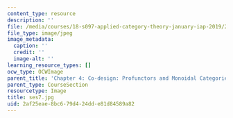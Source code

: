 ```yaml
---
content_type: resource
description: ''
file: /media/courses/18-s097-applied-category-theory-january-iap-2019/2af25eae8bc679d424dde81d84589a82_ses7.jpg
file_type: image/jpeg
image_metadata:
  caption: ''
  credit: ''
  image-alt: ''
learning_resource_types: []
ocw_type: OCWImage
parent_title: 'Chapter 4: Co-design: Profunctors and Monoidal Categories'
parent_type: CourseSection
resourcetype: Image
title: ses7.jpg
uid: 2af25eae-8bc6-79d4-24dd-e81d84589a82
---
```

